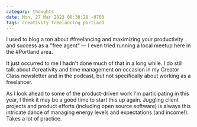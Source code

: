 ```yaml
---
category: thoughts
date: Mon, 27 Mar 2023 08:38:28 -0700
tags: creativity freelancing portland
---
```


I used to blog a ton about #freelancing and maximizing your productivity and success as a "free agent" — I even tried running a local meetup here in the #Portland area.

It just occurred to me I hadn't done much of that in a long while. I do still talk about #creativity and time management on occasion in my Creator Class newsletter and in the podcast, but not specifically about working as a freelancer.

As I look ahead to some of the product-driven work I'm participating in this year, I think it may be a good time to start this up again. Juggling client projects and product efforts (including open source software) is always this intricate dance of managing energy levels and expectations (and income!). Takes a lot of practice.
